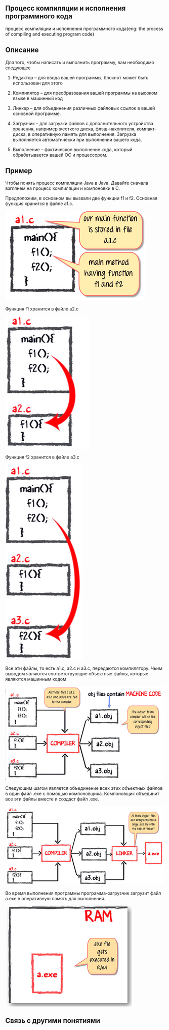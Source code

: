 
##  Процесс компиляции и исполнения программного кода
 процесс компиляции и исполнения программного кода(eng: the process of compiling and executing program code) 

## Описание
Для того, чтобы написать и выполнить программу, вам необходимо следующее

1) Редактор – для ввода вашей программы, блокнот может быть использован для этого

2) Компилятор – для преобразования вашей программы на высоком языке в машинный код

3) Линкер – для объединения различных файловых ссылок в вашей основной программе.

4) Загрузчик – для загрузки файлов с дополнительного устройства хранения, например жесткого диска, флэш-накопителя, компакт-диска, в оперативную память для выполнения. Загрузка выполняется автоматически при выполнении вашего кода.

5) Выполнение – фактическое выполнение кода, который обрабатывается вашей ОС и процессором.
## Пример
Чтобы понять процесс компиляции Java в Java. Давайте сначала взглянем на процесс компиляции и компоновки в C.

Предположим, в основном вы вызвали две функции f1 и f2. Основная функция хранится в файле a1.c.

![jvm](https://github.com/vernikkkkkkkkkkkkkkkkkkk/concept_new/blob/main/images/The%20process%20of%20compiling%20and%20executing%20program%20code.png)

Функция f1 хранится в файле a2.c

![jvm](https://github.com/vernikkkkkkkkkkkkkkkkkkk/concept_new/blob/main/images/The%20process%20of%20compiling%20and%20executing%20program%20code%7B2%7D.png)

Функция f2 хранится в файле a3.c

![jvm](https://github.com/vernikkkkkkkkkkkkkkkkkkk/concept_new/blob/main/images/The%20process%20of%20compiling%20and%20executing%20program%20code%7B3%7D.png)

Все эти файлы, то есть a1.c, a2.c и a3.c, передаются компилятору. Чьим выводом являются соответствующие объектные файлы, которые являются машинным кодом

![jvm](https://github.com/vernikkkkkkkkkkkkkkkkkkk/concept_new/blob/main/images/The%20process%20of%20compiling%20and%20executing%20program%20code%7B4%7D.png)

Следующим шагом является объединение всех этих объектных файлов в один файл .exe с помощью компоновщика. Компоновщик объединит все эти файлы вместе и создаст файл .exe.

![jvm](https://github.com/vernikkkkkkkkkkkkkkkkkkk/concept_new/blob/main/images/The%20process%20of%20compiling%20and%20executing%20program%20code%7B5%7D.png)

Во время выполнения программы программа-загрузчик загрузит файл a.exe в оперативную память для выполнения.

![jvm](https://github.com/vernikkkkkkkkkkkkkkkkkkk/concept_new/blob/main/images/The%20process%20of%20compiling%20and%20executing%20program%20code%7B6%7D.png)


## Связь с другими понятиями

